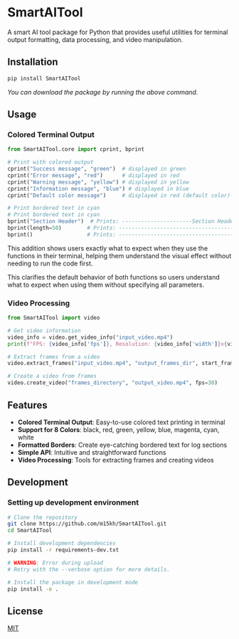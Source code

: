# SmartAITool

A smart AI tool package for Python that provides useful utilities for terminal output formatting, data processing, and video manipulation.

## Installation
 
```bash
pip install SmartAITool
```

*You can download the package by running the above command.*

## Usage 

### Colored Terminal Output

```python
from SmartAITool.core import cprint, bprint

# Print with colored output
cprint("Success message", "green")  # displayed in green
cprint("Error message", "red")      # displayed in red
cprint("Warning message", "yellow") # displayed in yellow
cprint("Information message", "blue") # displayed in blue
cprint("Default color message")     # displayed in red (default color)

# Print bordered text in cyan
# Print bordered text in cyan
bprint("Section Header")  # Prints: ----------------------Section Header----------------------
bprint(length=50)        # Prints: --------------------------------------------------
bprint()                 # Prints: -------------------------------------------------------------------------------
```

This addition shows users exactly what to expect when they use the functions in their terminal, helping them understand the visual effect without needing to run the code first.

This clarifies the default behavior of both functions so users understand what to expect when using them without specifying all parameters.

### Video Processing

```python
from SmartAITool import video

# Get video information
video_info = video.get_video_info("input_video.mp4")
print(f"FPS: {video_info['fps']}, Resolution: {video_info['width']}x{video_info['height']}")

# Extract frames from a video
video.extract_frames("input_video.mp4", "output_frames_dir", start_frame=0, end_frame=100)

# Create a video from frames
video.create_video("frames_directory", "output_video.mp4", fps=30)
```

## Features

- **Colored Terminal Output**: Easy-to-use colored text printing in terminal
- **Support for 8 Colors**: black, red, green, yellow, blue, magenta, cyan, white
- **Formatted Borders**: Create eye-catching bordered text for log sections
- **Simple API**: Intuitive and straightforward functions
- **Video Processing**: Tools for extracting frames and creating videos

## Development

### Setting up development environment

```bash
# Clone the repository
git clone https://github.com/m15kh/SmartAITool.git
cd SmartAITool

# Install development dependencies
pip install -r requirements-dev.txt

# WARNING: Error during upload
# Retry with the --verbose option for more details.

# Install the package in development mode
pip install -e .
```

## License

[MIT](https://choosealicense.com/licenses/mit/)
